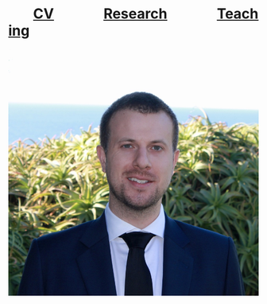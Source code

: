 
<h1> <a href="{{site.url}}/assets/pdfs/resume.pdf"><span style="text-decoration: underline; padding:50px">CV</span></a><a href="{{site.url}}/research.html"><span style="text-decoration: underline; padding:50px">Research</span></a><a href="{{site.url}}/teaching.html"><span style="text-decoration: underline; padding:50px">Teaching</span></a></h1>

<img alt="an image of me" src="assets/images/headshot.jpeg" width="auto" height="auto" max-width="50vh">



